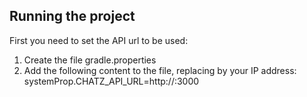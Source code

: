 ## Running the project ##

First you need to set the API url to be used:

1. Create the file gradle.properties
2. Add the following content to the file, replacing <IP> by your IP address: systemProp.CHATZ_API_URL=http://<IP>:3000

